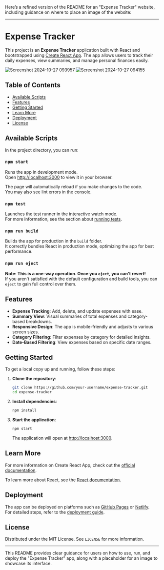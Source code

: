 Here’s a refined version of the README for an "Expense Tracker" website, including guidance on where to place an image of the website:

---

# Expense Tracker

This project is an **Expense Tracker** application built with React and bootstrapped using [Create React App](https://github.com/facebook/create-react-app). The app allows users to track their daily expenses, view summaries, and manage personal finances easily.

![Screenshot 2024-10-27 093957](https://github.com/user-attachments/assets/4d9cc330-e391-4f80-a9c5-c064d63ac1cd)
![Screenshot 2024-10-27 094155](https://github.com/user-attachments/assets/576176e1-f7e3-43dd-a4c2-e3539c05d095)

## Table of Contents

- [Available Scripts](#available-scripts)
- [Features](#features)
- [Getting Started](#getting-started)
- [Learn More](#learn-more)
- [Deployment](#deployment)
- [License](#license)

## Available Scripts

In the project directory, you can run:

### `npm start`

Runs the app in development mode.\
Open [http://localhost:3000](http://localhost:3000) to view it in your browser.

The page will automatically reload if you make changes to the code.\
You may also see lint errors in the console.

### `npm test`

Launches the test runner in the interactive watch mode.\
For more information, see the section about [running tests](https://facebook.github.io/create-react-app/docs/running-tests).

### `npm run build`

Builds the app for production in the `build` folder.\
It correctly bundles React in production mode, optimizing the app for best performance.

### `npm run eject`

**Note: This is a one-way operation. Once you `eject`, you can't revert!**\
If you aren't satisfied with the default configuration and build tools, you can `eject` to gain full control over them.

## Features

- **Expense Tracking**: Add, delete, and update expenses with ease.
- **Summary View**: Visual summaries of total expenses and category-based breakdowns.
- **Responsive Design**: The app is mobile-friendly and adjusts to various screen sizes.
- **Category Filtering**: Filter expenses by category for detailed insights.
- **Date-Based Filtering**: View expenses based on specific date ranges.

## Getting Started

To get a local copy up and running, follow these steps:

1. **Clone the repository**:
   ```bash
   git clone https://github.com/your-username/expense-tracker.git
   cd expense-tracker
   ```

2. **Install dependencies**:
   ```bash
   npm install
   ```

3. **Start the application**:
   ```bash
   npm start
   ```
   The application will open at [http://localhost:3000](http://localhost:3000).

## Learn More

For more information on Create React App, check out the [official documentation](https://facebook.github.io/create-react-app/docs/getting-started).

To learn more about React, see the [React documentation](https://reactjs.org/).

## Deployment

The app can be deployed on platforms such as [GitHub Pages](https://facebook.github.io/create-react-app/docs/deployment#github-pages) or [Netlify](https://www.netlify.com/).\
For detailed steps, refer to the [deployment guide](https://facebook.github.io/create-react-app/docs/deployment).

## License

Distributed under the MIT License. See `LICENSE` for more information.

---

This README provides clear guidance for users on how to use, run, and deploy the "Expense Tracker" app, along with a placeholder for an image to showcase its interface.
